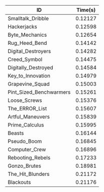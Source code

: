 |ID|Time(s)|
|-|-|
|Smalltalk_Dribble|0.12127|
|Hackerjacks|0.12598|
|Byte_Mechanics|0.12654|
|Rug_Heed_Bend|0.14142|
|Digital_Destroyers|0.14282|
|Creed_Symbol|0.14475|
|Digitally_Destroyed|0.14584|
|Key_to_Innovation|0.14979|
|Grapevine_Squad|0.15003|
|Pint_Sized_Benchwarmers|0.15261|
|Loose_Screws|0.15376|
|The_ERROR_List|0.15607|
|Artful_Maneuvers|0.15839|
|Prime_Calculus|0.15995|
|Beasts|0.16144|
|Pseudo_Boom|0.16845|
|Computer_Crew|0.16896|
|Rebooting_Rebels|0.17233|
|Gonzo_Brutes|0.18981|
|The_Hit_Blunders|0.21172|
|Blackouts|0.21176|
